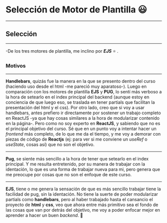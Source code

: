 # Selección de Motor de Plantilla :smiley:
___
## Selección 
___
-De los tres motores de plantilla, me inclino por ***EJS*** :star: .

### Motivos 
___
**Handlebars**, quizás fue la manera en la que se presento dentro del curso (haciendo uso desde el html -me pareció muy aparatoso-). Luego en comparación con los motores de plantilla **EJS** y **PUG**, lo sentí más verboso a la hora de setearlo en el index principal del backend (aunque estoy en conciencia de que luego eso, se traslada en tener partials que facilitan la presentación del html y el css). Por otro lado, creo que si voy a usar handlebars, antes prefiero ir directamente por sostener un trabajo completo en ReactJS -ya que hay cosas similares a la hora de modularizar contenido en la página-. Pero como no soy experto en **ReactJS**, y sabiendo que no es el principal objetivo del curso. Sé que en un punto voy a intentar hacer un *frontend* más completo, de lo que me da el tiempo, y me voy a demorar con piezas de código de **Reactjs** (ej: para ver si me conviene un *useRef* o *useState*, cosas así) que no son el objetivo.
___
**Pug**, se siente más sencillo a la hora de tener que setearlo en el index principal. Y me resulta entretenido, por su manera de trabajar con la identación, lo que es una forma de trabajar nueva para mi, pero genera que me preocupe por cosas que no son el enfoque de este curso.
___
**EJS**, tiene o me genera la sensación de que es más sencillo trabajar tiene la facilidad de pug, sin la identación. No tiene la suerte de poder modularizar partials como **handlebars**, pero al haber trabajado hasta el cansancio el proyecto de **html** y **css**, veo que ahora entre más primitivo sea el fondo de las cosas que van por detrás del objetivo, me voy a poder enfocar mejor en aprender a hacer un buen *backend*. :metal:
